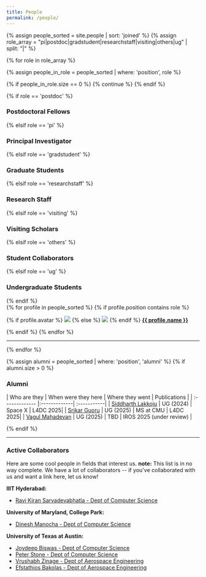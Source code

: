 ```yaml
---
title: People
permalink: /people/
---
```


{% assign people_sorted = site.people | sort: 'joined' %}
{% assign role_array = "pi|postdoc|gradstudent|researchstaff|visiting|others|ug" | split: "|" %}

{% for role in role_array %}

{% assign people_in_role = people_sorted | where: 'position', role %}

<!-- Skip section if there's nobody -->
{% if people_in_role.size == 0 %}
  {% continue %}
{% endif %}

<div class="pos_header">
{% if role == 'postdoc' %}
<h3>Postdoctoral Fellows</h3>
 {% elsif role == 'pi' %}
<h3>Principal Investigator</h3>
 {% elsif role == 'gradstudent' %}
<h3>Graduate Students</h3>
 {% elsif role == 'researchstaff' %}
<h3>Research Staff</h3>
 {% elsif role == 'visiting' %}
<h3>Visiting Scholars</h3>
 {% elsif role == 'others' %}
<h3>Student Collaborators</h3>
 {% elsif role == 'ug' %}
<h3>Undergraduate Students</h3>
{% endif %}
</div>

<div class="content list people">
  {% for profile in people_sorted %}
    {% if profile.position contains role %}
      <div class="list-item-people">
        <p class="list-post-title">
          {% if profile.avatar %}
            <a href="{{ site.baseurl }}{{ profile.url }}"><img class="profile-thumbnail" src="{{site.baseurl}}/images/people/{{profile.avatar}}"></a>
          {% else %}
            <a href="{{ site.baseurl }}{{ profile.url }}"><img class="profile-thumbnail" src="http://evansheline.com/wp-content/uploads/2011/02/facebook-Storm-Trooper.jpg"></a>
          {% endif %} 
          <a class="name" href="{{ site.baseurl }}{{ profile.url }}" style="font-weight: bold;">{{ profile.name }}</a><br>
          <!-- <a class="scholar" href="https://scholar.google.com/citations?user={{ profile.scholar }}&hl="  style="font-size: smaller;">Google Scholar</a> -->
        </p>
      </div>    
    {% endif %}
  {% endfor %}
</div>
<hr>

{% endfor %}

<!-- Alumni Section After All Other Roles -->
{% assign alumni = people_sorted | where: 'position', 'alumni' %}
{% if alumni.size > 0 %}

<!-- <div class="pos_header"> -->
<h3>Alumni</h3>
<!-- </div> -->


| Who are they | When were they here | Where they went | Publications |
| :------------- |:-------------| :-----------|
| [Siddharth Lakkoju](https://www.linkedin.com/in/siddharthlakkoju/) | UG (2024) | Space X | L4DC 2025|
| [Srikar Guoru](https://www.linkedin.com/in/srikar-gouru-090244181) | UG (2025) | MS at CMU | L4DC 2025|
| [Vagul Mahadevan](https://www.linkedin.com/in/vagul-mahadevan) | UG (2025) | TBD | IROS 2025 (under review) |

<!-- Add more rows as needed -->
{% endif %}
<hr>

### Active Collaborators

Here are some cool people in fields that interest us. **note:** This list is in no way complete. We have a lot of collaborators -- if you've collaborated with us and want a link here, let us know!

**IIIT Hyderabad:**
- [Ravi Kiran Sarvadevabhatla - Dept of Computer Science](https://ravika.github.io/)

**University of Maryland, College Park:**
- [Dinesh Manocha - Dept of Computer Science](https://www.cs.umd.edu/~dm/)

**University of Texas at Austin:**
- [Joydeep Biswas - Dept of Computer Science](https://www.joydeepb.com/)
- [Peter Stone - Dept of Computer Science](https://www.cs.utexas.edu/~pstone/)
- [Vrushabh Zinage - Dept of Aerospace Engineering](https://vrushabh27.github.io/vrushabh_zinage/)
- [Efstathios Bakolas - Dept of Aerospace Engineering](https://sites.utexas.edu/ebakolas/)